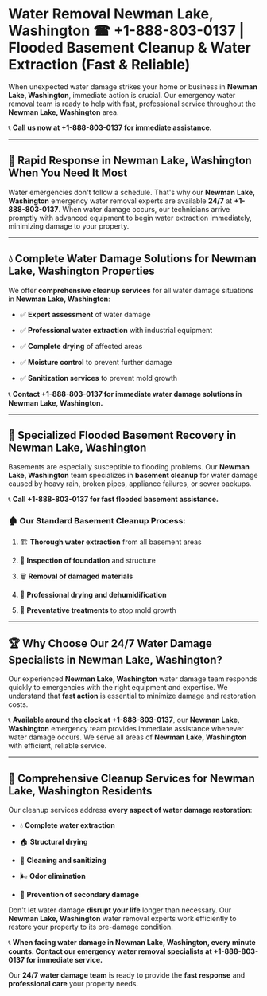 # Water Removal Newman Lake, Washington ☎ +1-888-803-0137 | Flooded Basement Cleanup & Water Extraction (Fast & Reliable)

When unexpected water damage strikes your home or business in **Newman Lake, Washington**, immediate action is crucial. Our emergency water removal team is ready to help with fast, professional service throughout the **Newman Lake, Washington** area. 

📞 **Call us now at +1-888-803-0137 for immediate assistance.**

---

## 🚀 Rapid Response in Newman Lake, Washington When You Need It Most

Water emergencies don't follow a schedule. That's why our **Newman Lake, Washington** emergency water removal experts are available **24/7** at **+1-888-803-0137**. When water damage occurs, our technicians arrive promptly with advanced equipment to begin water extraction immediately, minimizing damage to your property.

---

## 💧 Complete Water Damage Solutions for Newman Lake, Washington Properties

We offer **comprehensive cleanup services** for all water damage situations in **Newman Lake, Washington**:

- ✅ **Expert assessment** of water damage  
- ✅ **Professional water extraction** with industrial equipment  
- ✅ **Complete drying** of affected areas  
- ✅ **Moisture control** to prevent further damage  
- ✅ **Sanitization services** to prevent mold growth  

📞 **Contact +1-888-803-0137 for immediate water damage solutions in Newman Lake, Washington.**

---

## 🌊 Specialized Flooded Basement Recovery in Newman Lake, Washington

Basements are especially susceptible to flooding problems. Our **Newman Lake, Washington** team specializes in **basement cleanup** for water damage caused by heavy rain, broken pipes, appliance failures, or sewer backups. 

📞 **Call +1-888-803-0137 for fast flooded basement assistance.**

### 🏚️ Our Standard Basement Cleanup Process:
1. 🏗️ **Thorough water extraction** from all basement areas  
2. 🔎 **Inspection of foundation** and structure  
3. 🗑️ **Removal of damaged materials**  
4. 💨 **Professional drying and dehumidification**  
5. 🚫 **Preventative treatments** to stop mold growth  

---

## 🏆 Why Choose Our 24/7 Water Damage Specialists in Newman Lake, Washington?

Our experienced **Newman Lake, Washington** water damage team responds quickly to emergencies with the right equipment and expertise. We understand that **fast action** is essential to minimize damage and restoration costs.

📞 **Available around the clock at +1-888-803-0137**, our **Newman Lake, Washington** emergency team provides immediate assistance whenever water damage occurs. We serve all areas of **Newman Lake, Washington** with efficient, reliable service.

---

## 🧹 Comprehensive Cleanup Services for Newman Lake, Washington Residents

Our cleanup services address **every aspect of water damage restoration**:

- 💧 **Complete water extraction**  
- 🏠 **Structural drying**  
- 🧼 **Cleaning and sanitizing**  
- 🌬️ **Odor elimination**  
- 🚫 **Prevention of secondary damage**  

Don't let water damage **disrupt your life** longer than necessary. Our **Newman Lake, Washington** water removal experts work efficiently to restore your property to its pre-damage condition.

📞 **When facing water damage in Newman Lake, Washington, every minute counts. Contact our emergency water removal specialists at +1-888-803-0137 for immediate service.**

Our **24/7 water damage team** is ready to provide the **fast response** and **professional care** your property needs.
